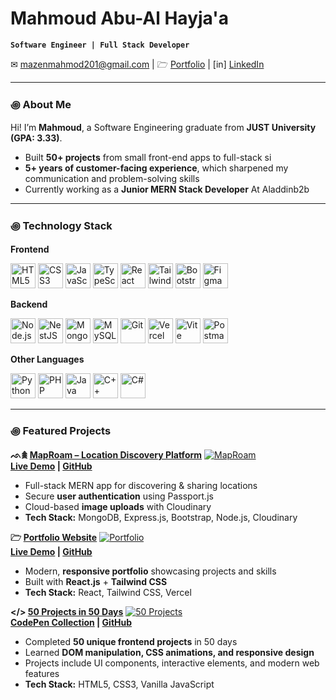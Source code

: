 # Mahmoud Abu-Al Hayja'a
**`Software Engineer | Full Stack Developer`**

✉︎ mazenmahmod201@gmail.com | 🗁 [Portfolio](https://mahmoud-portfolio-henna.vercel.app/) | [in] [LinkedIn](https://www.linkedin.com/in/mahmoud-abu-al-hayja%E2%80%99a-30a270275/)

---

### ꩜ About Me
Hi! I’m **Mahmoud**, a Software Engineering graduate from **JUST University (GPA: 3.33)**.  

- Built **50+ projects** from small front-end apps to full-stack si  
- **5+ years of customer-facing experience**, which sharpened my communication and problem-solving skills
- Currently working as a **Junior MERN Stack Developer** At Aladdinb2b
---

### ꩜ Technology Stack

**Frontend**
<p align="left">
  <img src="https://www.svgrepo.com/show/452228/html-5.svg" alt="HTML5" width="40"/>
  <img src="https://www.svgrepo.com/show/452185/css-3.svg" alt="CSS3" width="40"/>
  <img src="https://www.svgrepo.com/show/353925/javascript.svg" alt="JavaScript" width="40"/>
  <img src="https://www.svgrepo.com/show/354478/typescript-icon.svg" alt="TypeScript" width="40"/>
  <img src="https://www.svgrepo.com/show/452092/react.svg" alt="React" width="40"/>
  <img src="https://www.svgrepo.com/show/374118/tailwind.svg" alt="Tailwind CSS" width="40"/>
  <img src="https://www.svgrepo.com/show/353498/bootstrap.svg" alt="Bootstrap" width="40"/>
  <img src="https://www.svgrepo.com/show/448222/figma.svg" alt="Figma" width="40"/>
</p>

**Backend**
<p align="left">
  <img src="https://www.svgrepo.com/show/452075/node-js.svg" alt="Node.js" width="40"/>
  <img src="https://www.svgrepo.com/show/373872/nestjs.svg" alt="NestJS" width="40"/>
  <img src="https://www.svgrepo.com/show/331488/mongodb.svg" alt="MongoDB" width="40"/>
  <img src="https://www.svgrepo.com/show/303251/mysql-logo.svg" alt="MySQL" width="40"/>
  <img src="https://www.svgrepo.com/show/452210/git.svg" alt="Git" width="40"/>
  <img src="https://www.svgrepo.com/show/361653/vercel-logo.svg" alt="Vercel" width="40"/>
  <img src="https://www.svgrepo.com/show/374167/vite.svg" alt="Vite" width="40"/>
  <img src="https://www.svgrepo.com/show/354202/postman-icon.svg" alt="Postman" width="40"/>
</p>

**Other Languages**
<p align="left">
  <img src="https://www.svgrepo.com/show/452091/python.svg" alt="Python" width="40"/>
  <img src="https://www.svgrepo.com/show/452088/php.svg" alt="PHP" width="40"/>
  <img src="https://www.svgrepo.com/show/452234/java.svg" alt="Java" width="40"/>
  <img src="https://www.svgrepo.com/show/452183/cpp.svg" alt="C++" width="40"/>
  <img src="https://www.svgrepo.com/show/353622/c-sharp.svg" alt="C#" width="40"/>
</p>

---

### ꩜ Featured Projects

**ᨒ𖠰 [MapRoam – Location Discovery Platform](https://jomap.onrender.com)**
[![MapRoam](https://res.cloudinary.com/dqcv0p9p6/image/upload/v1749575325/Screenshot_1_zr3lzp.png)](https://jomap.onrender.com)  
**[Live Demo](https://jomap.onrender.com) | [GitHub](https://github.com/MahmoudMa2002/MapRoam)**
- Full-stack MERN app for discovering & sharing locations  
- Secure **user authentication** using Passport.js  
- Cloud-based **image uploads** with Cloudinary  
- **Tech Stack:** MongoDB, Express.js, Bootstrap, Node.js, Cloudinary

**🗁 [Portfolio Website](https://mahmoud-portfolio-henna.vercel.app/)**
[![Portfolio](https://res.cloudinary.com/dqcv0p9p6/image/upload/v1750347434/Screenshot_4_kwyvnj.png)](https://mahmoud-portfolio-henna.vercel.app/)  
**[Live Demo](https://mahmoud-portfolio-henna.vercel.app/) | [GitHub](https://github.com/MahmoudMa2002/Mahmoud_Portfolio)**
- Modern, **responsive portfolio** showcasing projects and skills  
- Built with **React.js** + **Tailwind CSS**  
- **Tech Stack:** React, Tailwind CSS, Vercel

**</> [50 Projects in 50 Days](https://codepen.io/collection/YwEpgk)**
[![50 Projects](https://res.cloudinary.com/dqcv0p9p6/image/upload/v1755782055/photo_2025-06-18_13-05-57_aswiba.jpg)](https://codepen.io/collection/YwEpgk)  
**[CodePen Collection](https://codepen.io/collection/YwEpgk) | [GitHub](https://github.com/MahmoudMa2002/50projects50days)**
- Completed **50 unique frontend projects** in 50 days  
- Learned **DOM manipulation, CSS animations, and responsive design**  
- Projects include UI components, interactive elements, and modern web features  
- **Tech Stack:** HTML5, CSS3, Vanilla JavaScript
